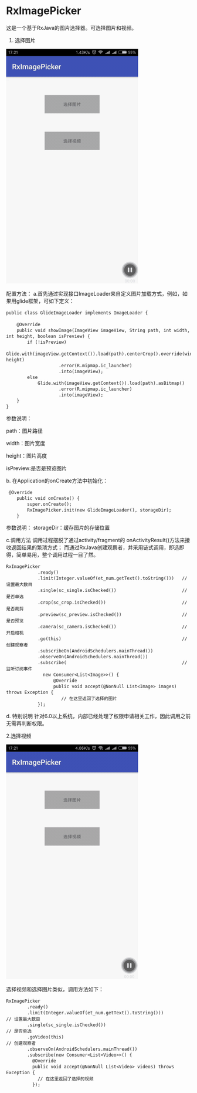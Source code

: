 # RxImagePicker

这是一个基于RxJava的图片选择器。可选择图片和视频。

1. 选择图片

![image](https://github.com/devilist/RxImagePicker/raw/master/images/image.gif)


配置方法：
a.首先通过实现接口ImageLoader来自定义图片加载方式，例如，如果用glide框架，可如下定义：
```
public class GlideImageLoader implements ImageLoader {

    @Override
    public void showImage(ImageView imageView, String path, int width, int height, boolean isPreview) {
        if (!isPreview)
            Glide.with(imageView.getContext()).load(path).centerCrop().override(width, height)
                    .error(R.mipmap.ic_launcher)
                    .into(imageView);
        else
            Glide.with(imageView.getContext()).load(path).asBitmap()
                    .error(R.mipmap.ic_launcher)
                    .into(imageView);
    }
}
```
参数说明：

path：图片路径

width：图片宽度

height：图片高度

isPreview:是否是预览图片

b. 在Application的onCreate方法中初始化：
```
 @Override
    public void onCreate() {
        super.onCreate();
        RxImagePicker.init(new GlideImageLoader(), storageDir);
    }
```
参数说明：
storageDir：缓存图片的存储位置

c.调用方法
调用过程摆脱了通过activity/fragment的 onActivityResult()方法来接收返回结果的繁琐方式；
而通过RxJava创建观察者，并采用链式调用，即选即得，简单易用，整个调用过程一目了然。

```
RxImagePicker
            .ready()
            .limit(Integer.valueOf(et_num.getText().toString()))   // 设置最大数目
            .single(sc_single.isChecked())                         // 是否单选
            .crop(sc_crop.isChecked())                             // 是否裁剪 
            .preview(sc_preview.isChecked())                       // 是否预览
            .camera(sc_camera.isChecked())                         // 开启相机
            .go(this)                                              // 创建观察者
            .subscribeOn(AndroidSchedulers.mainThread())         
            .observeOn(AndroidSchedulers.mainThread())             
            .subscribe(                                            // 监听订阅事件
              new Consumer<List<Image>>() {
                  @Override
                  public void accept(@NonNull List<Image> images) throws Exception {
                     // 在这里返回了选择的图片
            });              
```
d. 特别说明
针对6.0以上系统，内部已经处理了权限申请相关工作，因此调用之前无需再判断权限。

2.选择视频

![image](https://github.com/devilist/RxImagePicker/raw/master/images/video.gif)

选择视频和选择图片类似，调用方法如下：

```
RxImagePicker
        .ready()
        .limit(Integer.valueOf(et_num.getText().toString()))          // 设置最大数目
        .single(sc_single.isChecked())                                // 是否单选
        .goVideo(this)                                                // 创建观察者
        .observeOn(AndroidSchedulers.mainThread())
        .subscribe(new Consumer<List<Video>>() {
          @Override
          public void accept(@NonNull List<Video> videos) throws Exception {
            // 在这里返回了选择的视频        
          });
```




